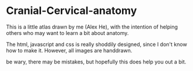 # Cranial-Cervical-anatomy

This is a little atlas drawn by me (Alex He), with the intention of helping others who may want to learn a bit about anatomy. 

The html, javascript and css is really shoddily designed, since I don't know how to make it. However, all images are handdrawn. 

be wary, there may be mistakes, but hopefully this does help you out a bit. 